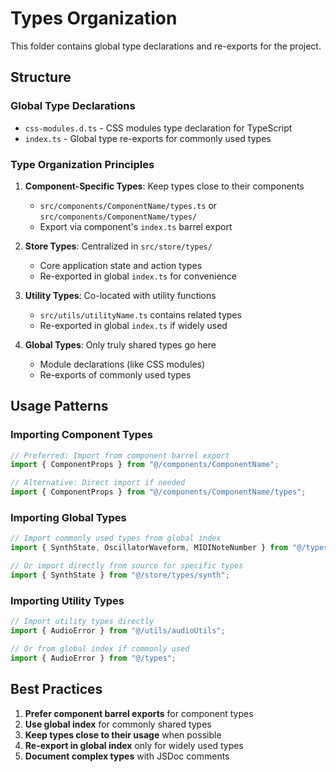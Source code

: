# Types Organization

This folder contains global type declarations and re-exports for the project.

## Structure

### Global Type Declarations

- `css-modules.d.ts` - CSS modules type declaration for TypeScript
- `index.ts` - Global type re-exports for commonly used types

### Type Organization Principles

1. **Component-Specific Types**: Keep types close to their components

   - `src/components/ComponentName/types.ts` or `src/components/ComponentName/types/`
   - Export via component's `index.ts` barrel export

2. **Store Types**: Centralized in `src/store/types/`

   - Core application state and action types
   - Re-exported in global `index.ts` for convenience

3. **Utility Types**: Co-located with utility functions

   - `src/utils/utilityName.ts` contains related types
   - Re-exported in global `index.ts` if widely used

4. **Global Types**: Only truly shared types go here
   - Module declarations (like CSS modules)
   - Re-exports of commonly used types

## Usage Patterns

### Importing Component Types

```typescript
// Preferred: Import from component barrel export
import { ComponentProps } from "@/components/ComponentName";

// Alternative: Direct import if needed
import { ComponentProps } from "@/components/ComponentName/types";
```

### Importing Global Types

```typescript
// Import commonly used types from global index
import { SynthState, OscillatorWaveform, MIDINoteNumber } from "@/types";

// Or import directly from source for specific types
import { SynthState } from "@/store/types/synth";
```

### Importing Utility Types

```typescript
// Import utility types directly
import { AudioError } from "@/utils/audioUtils";

// Or from global index if commonly used
import { AudioError } from "@/types";
```

## Best Practices

1. **Prefer component barrel exports** for component types
2. **Use global index** for commonly shared types
3. **Keep types close to their usage** when possible
4. **Re-export in global index** only for widely used types
5. **Document complex types** with JSDoc comments
